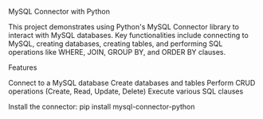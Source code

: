 MySQL Connector with Python

This project demonstrates using Python's MySQL Connector library to interact with MySQL databases. Key functionalities include connecting to MySQL, creating databases, creating tables, and performing SQL operations like WHERE, JOIN, GROUP BY, and ORDER BY clauses.

Features

Connect to a MySQL database
Create databases and tables
Perform CRUD operations (Create, Read, Update, Delete)
Execute various SQL clauses

Install the connector:
pip install mysql-connector-python


